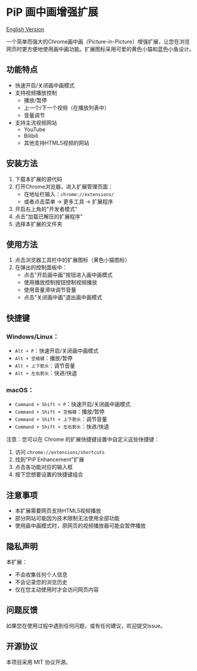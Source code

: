 # PiP 画中画增强扩展

[English Version](README_EN.md)

一个简单而强大的Chrome画中画（Picture-in-Picture）增强扩展，让您在浏览网页时更方便地使用画中画功能。扩展图标采用可爱的黄色小猫和蓝色小鱼设计。

## 功能特点

- 快速开启/关闭画中画模式
- 支持视频播放控制
  - 播放/暂停
  - 上一个/下一个视频（在播放列表中）
  - 音量调节
- 支持主流视频网站
  - YouTube
  - Bilibili
  - 其他支持HTML5视频的网站

## 安装方法

1. 下载本扩展的源代码
2. 打开Chrome浏览器，进入扩展管理页面：
   - 在地址栏输入：`chrome://extensions/`
   - 或者点击菜单 -> 更多工具 -> 扩展程序
3. 开启右上角的"开发者模式"
4. 点击"加载已解压的扩展程序"
5. 选择本扩展的文件夹

## 使用方法

1. 点击浏览器工具栏中的扩展图标（黄色小猫图标）
2. 在弹出的控制面板中：
   - 点击"开启画中画"按钮进入画中画模式
   - 使用播放控制按钮控制视频播放
   - 使用音量滑块调节音量
   - 点击"关闭画中画"退出画中画模式

## 快捷键

### Windows/Linux：
- `Alt + P`：快速开启/关闭画中画模式
- `Alt + 空格键`：播放/暂停
- `Alt + 上下箭头`：调节音量
- `Alt + 左右箭头`：快进/快退

### macOS：
- `Command + Shift + P`：快速开启/关闭画中画模式
- `Command + Shift + 空格键`：播放/暂停
- `Command + Shift + 上下箭头`：调节音量
- `Command + Shift + 左右箭头`：快进/快退

注意：您可以在 Chrome 的扩展快捷键设置中自定义这些快捷键：
1. 访问 `chrome://extensions/shortcuts`
2. 找到"PiP Enhancement"扩展
3. 点击各功能对应的输入框
4. 按下您想要设置的快捷键组合

## 注意事项

- 本扩展需要网页支持HTML5视频播放
- 部分网站可能因为技术限制无法使用全部功能
- 使用画中画模式时，原网页的视频播放器可能会暂停播放

## 隐私声明

本扩展：
- 不会收集任何个人信息
- 不会记录您的浏览历史
- 仅在您主动使用时才会访问网页内容

## 问题反馈

如果您在使用过程中遇到任何问题，或有任何建议，欢迎提交Issue。

## 开源协议

本项目采用 MIT 协议开源。